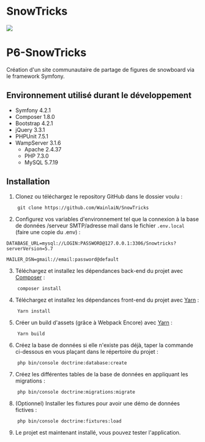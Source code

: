 # SnowTricks

<a href="https://codeclimate.com/github/WainlaiN/SnowTricks/maintainability"><img src="https://api.codeclimate.com/v1/badges/98ddb7b3a7999e75e452/maintainability" /></a>

# P6-SnowTricks

Création d'un site communautaire de partage de figures de snowboard via le framework Symfony.

## Environnement utilisé durant le développement
* Symfony 4.2.1
* Composer 1.8.0
* Bootstrap 4.2.1
* jQuery 3.3.1
* PHPUnit 7.5.1
* WampServer 3.1.6
    * Apache 2.4.37
    * PHP 7.3.0
    * MySQL 5.7.19

## Installation
1. Clonez ou téléchargez le repository GitHub dans le dossier voulu :
```
    git clone https://github.com/WainlaiN/SnowTricks
```
2. Configurez vos variables d'environnement tel que la connexion à la base de données /serveur SMTP/adresse mail dans le fichier `.env.local` (faire une copie du .env) :
```
DATABASE_URL=mysql://LOGIN:PASSWORD@127.0.0.1:3306/Snowtricks?serverVersion=5.7

MAILER_DSN=gmail://email:password@default
```
3. Téléchargez et installez les dépendances back-end du projet avec [Composer](https://getcomposer.org/download/) :
```
    composer install
```
4. Téléchargez et installez les dépendances front-end du projet avec [Yarn](https://classic.yarnpkg.com/en/docs/install) :
```
    Yarn install
```
5. Créer un build d'assets (grâce à Webpack Encore) avec [Yarn](https://classic.yarnpkg.com/en/docs/install) :
```
    Yarn build
```
6. Créez la base de données si elle n'existe pas déjà, taper la commande ci-dessous en vous plaçant dans le répertoire du projet :
```
    php bin/console doctrine:database:create
```
7. Créez les différentes tables de la base de données en appliquant les migrations :
```
    php bin/console doctrine:migrations:migrate
```
   
8. (Optionnel) Installer les fixtures pour avoir une démo de données fictives :
```
    php bin/console doctrine:fixtures:load
```
9. Le projet est maintenant installé, vous pouvez tester l'application.